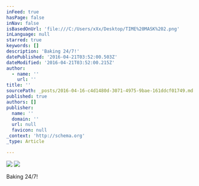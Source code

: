 ```yaml
---
inFeed: true
hasPage: false
inNav: false
isBasedOnUrl: 'file:///C:/Users/xXx/Desktop/TIME%20MASK%202.png'
inLanguage: null
starred: true
keywords: []
description: 'Baking 24/7!'
datePublished: '2016-04-21T03:52:00.503Z'
dateModified: '2016-04-21T03:52:00.215Z'
author:
  - name: ''
    url: ''
title: ''
sourcePath: _posts/2016-04-16-c4d1480d-3071-4975-9bae-161ddcf01749.md
published: true
authors: []
publisher:
  name: ''
  domain: ''
  url: null
  favicon: null
_context: 'http://schema.org'
_type: Article

---
```

![](https://the-grid-user-content.s3-us-west-2.amazonaws.com/a57c29c6-101a-44f4-9e2a-6acc7cffc3aa.png)
![](https://the-grid-user-content.s3-us-west-2.amazonaws.com/f5202f43-355c-4334-a769-0b5e2b51d7a3.png)

Baking 24/7!
